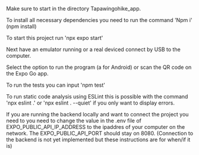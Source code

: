 Make sure to start in the directory Tapawingohike_app.

To install all necessary dependencies you need to run the command 'Npm i' (npm install)

To start this project run 'npx expo start'

Next have an emulator running or a real deviced connect by USB to the computer.

Select the option to run the program (a for Android) or scan the QR code on the Expo Go app.

To run the tests you can input 'npm test'

To run static code analysis using ESLint this is possible with the command 'npx eslint .' or 'npx eslint . --quiet' if you only want to display errors.

If you are running the backend locally and want to connect the project you need to you need to change the value in the .env file of EXPO_PUBLIC_API_IP_ADDRESS to the ipaddres of your computer on the network.
The EXPO_PUBLIC_API_PORT should stay on 8080. (Connection to the backend is not yet implemented but these instructions are for when/if it is)
